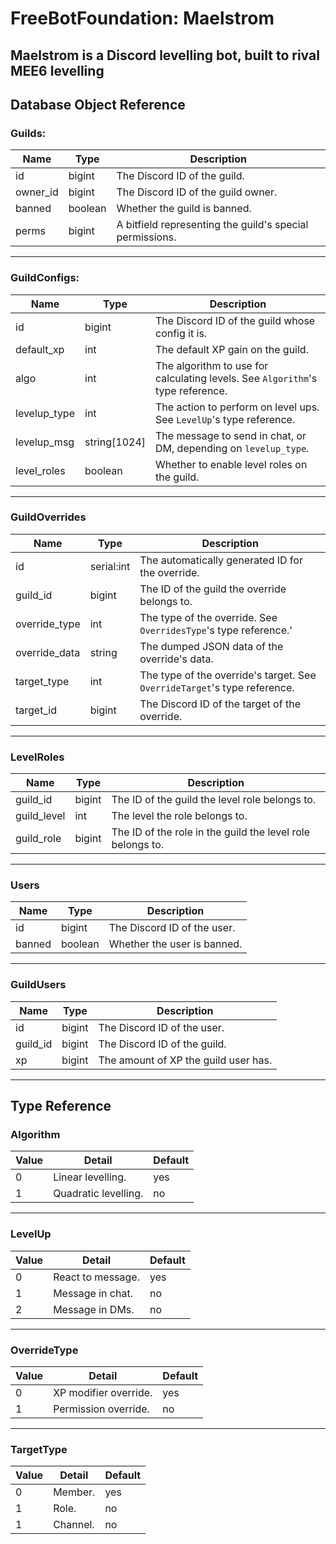 # FreeBotFoundation: Maelstrom

## Maelstrom is a Discord levelling bot, built to rival MEE6 levelling

## Database Object Reference

### Guilds:

| Name     | Type    | Description                                              |
|----------|---------|----------------------------------------------------------|
| id       | bigint  | The Discord ID of the guild.                             |
| owner_id | bigint  | The Discord ID of the guild owner.                       |
| banned   | boolean | Whether the guild is banned.                             |
| perms    | bigint  | A bitfield representing the guild's special permissions. |

---

### GuildConfigs:

| Name         | Type         | Description                                                                    |
|--------------|--------------|--------------------------------------------------------------------------------|
| id           | bigint       | The Discord ID of the guild whose config it is.                                |
| default_xp   | int          | The default XP gain on the guild.                                              |
| algo         | int          | The algorithm to use for calculating levels. See `Algorithm`'s type reference. |
| levelup_type | int          | The action to perform on level ups. See `LevelUp`'s type reference.            |
| levelup_msg  | string[1024] | The message to send in chat, or DM, depending on `levelup_type`.               |
| level_roles  | boolean      | Whether to enable level roles on the guild.                                    |

---

### GuildOverrides

| Name          | Type       | Description                                                               |
|---------------|------------|---------------------------------------------------------------------------|
| id            | serial:int | The automatically generated ID for the override.                          |
| guild_id      | bigint     | The ID of the guild the override belongs to.                              |
| override_type | int        | The type of the override. See `OverridesType`'s type reference.'          |
| override_data | string     | The dumped JSON data of the override's data.                              |
| target_type   | int        | The type of the override's target. See `OverrideTarget`'s type reference. |
| target_id     | bigint     | The Discord ID of the target of the override.                             |

---

### LevelRoles

| Name        | Type   | Description                                                |
|-------------|--------|------------------------------------------------------------|
| guild_id    | bigint | The ID of the guild the level role belongs to.             |
| guild_level | int    | The level the role belongs to.                             |
| guild_role  | bigint | The ID of the role in the guild the level role belongs to. |

---

### Users

| Name   | Type    | Description                 |
|--------|---------|-----------------------------|
| id     | bigint  | The Discord ID of the user. |
| banned | boolean | Whether the user is banned. |

---

### GuildUsers

| Name     | Type   | Description                          |
|----------|--------|--------------------------------------|
| id       | bigint | The Discord ID of the user.          |
| guild_id | bigint | The Discord ID of the guild.         |
| xp       | bigint | The amount of XP the guild user has. |

---

## Type Reference

### Algorithm

| Value | Detail               | Default |
|-------|----------------------|---------|
| 0     | Linear levelling.    | yes     |
| 1     | Quadratic levelling. | no      |

---

### LevelUp

| Value | Detail            | Default |
|-------|-------------------|---------|
| 0     | React to message. | yes     |
| 1     | Message in chat.  | no      |
| 2     | Message in DMs.   | no      |

---

### OverrideType

| Value | Detail                | Default |
|-------|-----------------------|---------|
| 0     | XP modifier override. | yes     |
| 1     | Permission override.  | no      |


---

### TargetType

| Value | Detail   | Default |
|-------|----------|---------|
| 0     | Member.  | yes     |
| 1     | Role.    | no      |
| 1     | Channel. | no      |